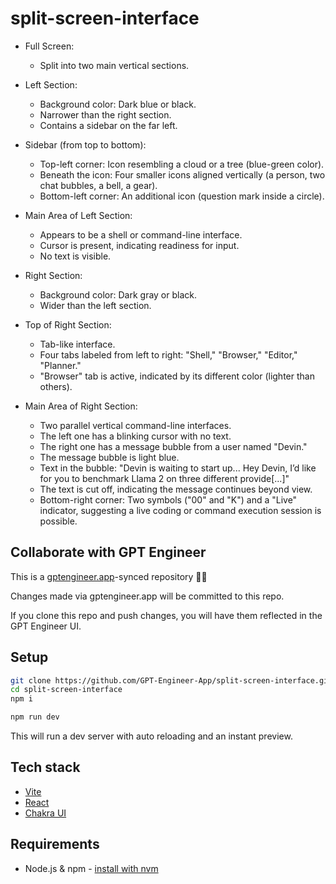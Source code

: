 # split-screen-interface

- Full Screen:
  - Split into two main vertical sections.
  
- Left Section:
  - Background color: Dark blue or black.
  - Narrower than the right section.
  - Contains a sidebar on the far left.
  
- Sidebar (from top to bottom):
  - Top-left corner: Icon resembling a cloud or a tree (blue-green color).
  - Beneath the icon: Four smaller icons aligned vertically (a person, two chat bubbles, a bell, a gear).
  - Bottom-left corner: An additional icon (question mark inside a circle).

- Main Area of Left Section:
  - Appears to be a shell or command-line interface.
  - Cursor is present, indicating readiness for input.
  - No text is visible.

- Right Section:
  - Background color: Dark gray or black.
  - Wider than the left section.
  
- Top of Right Section:
  - Tab-like interface.
  - Four tabs labeled from left to right: "Shell," "Browser," "Editor," "Planner."
  - "Browser" tab is active, indicated by its different color (lighter than others).

- Main Area of Right Section:
  - Two parallel vertical command-line interfaces.
  - The left one has a blinking cursor with no text.
  - The right one has a message bubble from a user named "Devin."
  - The message bubble is light blue.
  - Text in the bubble: "Devin is waiting to start up... Hey Devin, I’d like for you to benchmark Llama 2 on three different provide[...]"
  - The text is cut off, indicating the message continues beyond view.
  - Bottom-right corner: Two symbols ("00" and "K") and a "Live" indicator, suggesting a live coding or command execution session is possible.

## Collaborate with GPT Engineer

This is a [gptengineer.app](https://gptengineer.app)-synced repository 🌟🤖

Changes made via gptengineer.app will be committed to this repo.

If you clone this repo and push changes, you will have them reflected in the GPT Engineer UI.

## Setup

```sh
git clone https://github.com/GPT-Engineer-App/split-screen-interface.git
cd split-screen-interface
npm i
```

```sh
npm run dev
```

This will run a dev server with auto reloading and an instant preview.

## Tech stack

- [Vite](https://vitejs.dev/)
- [React](https://react.dev/)
- [Chakra UI](https://chakra-ui.com/)

## Requirements

- Node.js & npm - [install with nvm](https://github.com/nvm-sh/nvm#installing-and-updating)
